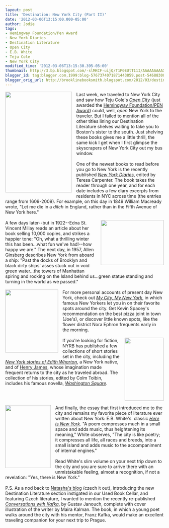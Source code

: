 ```yaml
---
layout: post
title: 'Destination: New York City (Part II)'
date: '2012-03-06T13:15:00.000-05:00'
author: Jodie
tags:
- Hemingway Foundation/Pen Award
- New York Diaries
- Destination Literature
- Open City
- E.B. White
- Teju Cole
- New York City
modified_time: '2012-03-06T13:15:30.395-05:00'
thumbnail: http://3.bp.blogspot.com/-slMKCF-uijQ/T1P0EUtT11I/AAAAAAAAAXk/DrhvYlLoUQw/s72-c/newyorkdiaries.jpg
blogger_id: tag:blogger.com,1999:blog-5767374071871443859.post-5468830852401294392
blogger_orig_url: http://brooklinebooksmith.blogspot.com/2012/03/destination-new-york-city-part-ii.html
---
```


<a href="http://3.bp.blogspot.com/-slMKCF-uijQ/T1P0EUtT11I/AAAAAAAAAXk/DrhvYlLoUQw/s1600/newyorkdiaries.jpg" imageanchor="1" style="clear: left; float: left; margin-bottom: 1em; margin-right: 1em;"><img border="0" height="320" src="http://3.bp.blogspot.com/-slMKCF-uijQ/T1P0EUtT11I/AAAAAAAAAXk/DrhvYlLoUQw/s320/newyorkdiaries.jpg" width="212" /></a>Last week, we traveled to New York City and saw how Teju Cole's <em><a href="http://www.brooklinebooksmith-shop.com/book/%5Bmodel%5D-24">Open City</a></em> (just awarded the <a href="http://www.pen-ne.org/news-noteworthy/penhemingway-award">Hemingway Foundation/PEN Award</a>) could, well, <em>open</em> New York to the traveler. But I failed to mention all of the other titles lining our Destination Literature shelves waiting to take you to Boston's sister to the south. Just shelving these books gives me a little thrill, the same kick I get when I first&nbsp;glimpse the skyscrapers of New York City&nbsp;out my bus window.<br /><br />One of the newest books to read before you go to New York is the recently published <em><a href="http://www.brooklinebooksmith-shop.com/book/9780679643326">New York Diaries</a></em>, edited by Teresa Carpenter. The book takes the reader through one year, and for each date includes a few diary excerpts from residents in NYC across time (the entries range from 1609-2009). For example, on this day in 1849 William Macready wrote, "Let me die in a <em>ditch</em> in England, rather than in the Fifth Avenue of New York here."<br /><br /><a href="http://4.bp.blogspot.com/-xx0A_ifRK3E/T1P0OSTngPI/AAAAAAAAAXs/qLZixhuw9hw/s1600/cityroom-nydiaries-span-blog480.jpg" imageanchor="1" style="clear: right; float: right; margin-bottom: 1em; margin-left: 1em;"><img border="0" height="143" src="http://4.bp.blogspot.com/-xx0A_ifRK3E/T1P0OSTngPI/AAAAAAAAAXs/qLZixhuw9hw/s200/cityroom-nydiaries-span-blog480.jpg" width="200" /></a>A few days later--but in 1922--Edna St. Vincent Millay reads an article about her book selling 10,000 copies, and strikes a happier tone: "Oh, what a thrilling winter this has been...what fun we've had!--how happy we are." The next day, in 1957, Allen Ginsberg describes New York from aboard a ship: "Past the docks of Brooklyn and black dirty ships' asses stuck out in void green water...the towers of Manhattan spiring and rocking on the Island behind us...green statue standing and turning in the world as we passed."<br /><br /><a href="http://2.bp.blogspot.com/-LacwBmizIlw/T1P0qon62rI/AAAAAAAAAX0/hOg5rq9pGgs/s1600/JerylBkCover.jpg" imageanchor="1" style="clear: left; float: left; margin-bottom: 1em; margin-right: 1em;"><img border="0" height="200" src="http://2.bp.blogspot.com/-LacwBmizIlw/T1P0qon62rI/AAAAAAAAAX0/hOg5rq9pGgs/s200/JerylBkCover.jpg" width="168" /></a>For more personal accounts of present day New York, check out <em><a href="http://www.brooklinebooksmith-shop.com/book/9780762771394">My City, My New York</a></em>, in which famous New Yorkers let you in on their favorite spots around the city. Get Kevin Spacey's recommendation on the best pizza joint in town (Joe's), or discover little known spots, like the flower district Nora Ephron frequents early in the morning.<br /><br /><a href="http://2.bp.blogspot.com/-Td56qdPPNxU/T1P6ezsU54I/AAAAAAAAAYM/CmxMGxXql4Q/s1600/859183-L.jpg" imageanchor="1" style="clear: right; float: right; margin-bottom: 1em; margin-left: 1em;"><img border="0" height="200" src="http://2.bp.blogspot.com/-Td56qdPPNxU/T1P6ezsU54I/AAAAAAAAAYM/CmxMGxXql4Q/s200/859183-L.jpg" width="124" /></a>If you're looking for fiction, NYRB has published a few collections of short stories set in the city, including the <em><a href="http://www.brooklinebooksmith-shop.com/book/9781590172483">New York stories of Edith Wharton</a></em>, a New York native, and of&nbsp;<a href="http://www.brooklinebooksmith-shop.com/book/9781590171622">Henry James</a>, whose imagination made frequent returns to the city as he traveled abroad. The collection of his stories, edited by Colm Toibin, includes his famous novella, <em><a href="http://www.brooklinebooksmith-shop.com/book/9781434626233">Washington Square</a></em>.<br /><br /><div style="clear: both; text-align: left;"><a href="http://4.bp.blogspot.com/-M4-gn-Oj880/T1PylPrtsHI/AAAAAAAAAXc/NfRUC2RWxNg/s1600/NYC28.jpg" imageanchor="1" style="clear: left; float: left; margin-bottom: 1em; margin-right: 1em;"><img border="0" height="200" src="http://4.bp.blogspot.com/-M4-gn-Oj880/T1PylPrtsHI/AAAAAAAAAXc/NfRUC2RWxNg/s200/NYC28.jpg" width="145" /></a>And finally, the essay that first introduced me to the city and remains my favorite piece of literature ever written about New York: E.B. White's&nbsp; classic <em><a href="http://www.brooklinebooksmith-shop.com/book/9781892145024">Here is New York</a></em>. "A poem compresses much in a small space and adds music, thus heightening its meaning," White&nbsp;observes,&nbsp;"The city is like poetry; it compresses all life, all races and breeds, into a small island and adds music to the accompaniment of internal engines."</div><br />Read White's slim volume on your next trip down to the city and you are sure to arrive there&nbsp;with an unmistakable feeling, almost a recognition, if not a revelation: "Yes, there is New York."<br /><br />P.S. As a nod back to <a href="http://brooklinebooksmith.blogspot.com/2012/03/czech-it-out.html">Natasha's blog</a>&nbsp;(czech it out), introducing the new Destination Literature section instigated in our Used Book Cellar, and featuring Czech literature, I wanted to mention the recently re-published <em><a href="http://www.brooklinebooksmith-shop.com/book/9780811219501">Conversations with Kafka</a></em>, by Gustav Janouch, complete with cover illustration of the writer by Maira Kalman. The book, in which a young poet walks around the city with his mentor, Franz Kafka, would make an excellent traveling companion for your next trip to Prague.